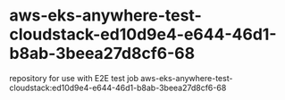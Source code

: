 # aws-eks-anywhere-test-cloudstack-ed10d9e4-e644-46d1-b8ab-3beea27d8cf6-68
repository for use with E2E test job aws-eks-anywhere-test-cloudstack:ed10d9e4-e644-46d1-b8ab-3beea27d8cf6-68
